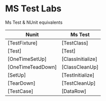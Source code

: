 # MS Test Labs
Ms Test & NUnit equivalents

|Nunit              |Ms Test            |
|-------------------|-------------------|
|[TestFixture]      |[TestClass]        |
|[Test]             |[Test]             |
|[OneTimeSetUp]     |[ClassInitialize]  |
|[OneTimeTeadDown]  |[ClassCleanUp]     |
|[SetUp]            |[TestInitialize]   |
|[TearDown]         |[TestCleanUp]      |
|[TestCase]         |[DataRow]          |